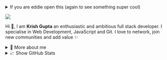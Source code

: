 <details>
  <summary>If you are eddie open this (again to see something super cool)</summary>

  <img src="https://github.com/EdlienTheory.png" />

  Why did you took all energy from the kultiverse yesterday?
</details>

<p>
  <img src="https://github.com/krshkun/krshkun/raw/main/assets/Banner.png">
</p>

<p>

  Hi 👋, I am **Krish Gupta** an enthusiastic and ambitious full stack developer. I specialise in Web Development,
  JavaScript and Git. I love to network, join new communities and add value ✨

</p>

<details>
  <summary>🧑 More about me</summary>

  - 🔭 I’m currently on a journey to get into **Harvard**

  - 🌱 I’m currently learning **everything** 🤓

  - 🤝 I’m looking for help with **finding projects to contribute to!**

  - 👨‍💻 All of my projects are available on [GitHub](https://github.com/krshkun)

  - 💬 Ask me about **open source, web development, and Node.js**

  - 📫 Reach me out at **krshkun@proton.me**

</details>

<details>
  <summary>📈 Show GitHub Stats</summary>
  <br />
  <p align="center">
    <img width="49%"
      src="https://github-readme-stats.vercel.app/api?username=krshkun&show_icons=true&locale=en&count_private=true&hide_border=true&title_color=fff&text_color=ddd&icon_color=1CADFB&bg_color=0F2D3D&include_all_commits=true" />
    <img width="49%"
      src="https://github-readme-streak-stats.herokuapp.com?user=krshkun&hide_border=true&date_format=M%20j%5B%2C%20Y%5D&background=0F2D3D&stroke=1CADFB&ring=1CADFB&fire=1CADFB&currStreakNum=FFFFFF&sideNums=FFFFFF&currStreakLabel=1CADFB&border=DDDDDD00&sideLabels=DDDDDD&dates=CCCCCC" />
  </p>

  <p align="center">
    <img
      src="https://activity-graph.herokuapp.com/graph?username=krshkun&bg_color=0f2d3d&color=1cadfb&line=1cadfb&point=1cadfb&area=true&hide_border=true">
  </p>

  <p align="center">
    <img
      src="https://github-profile-trophy.vercel.app/?username=krshkun&row=1&theme=onedark&margin-w=15&margin-h=15&no-frame=true">
  </p>
</details>
